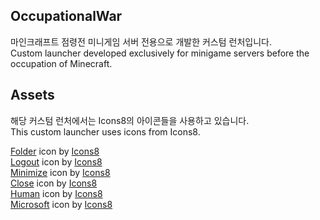 ## OccupationalWar
마인크래프트 점령전 미니게임 서버 전용으로 개발한 커스텀 런처입니다.<br>
Custom launcher developed exclusively for minigame servers before the occupation of Minecraft.

## Assets
해당 커스텀 런처에서는 Icons8의 아이콘들을 사용하고 있습니다.<br>
This custom launcher uses icons from Icons8.<br>

<a target="_blank" href="https://icons8.com/icon/82790/folder">Folder</a> icon by <a target="_blank" href="https://icons8.com">Icons8</a><br>
<a target="_blank" href="https://icons8.com/icon/82792/logout">Logout</a> icon by <a target="_blank" href="https://icons8.com">Icons8</a><br>
<a target="_blank" href="https://icons8.com/icon/86299/minimize-window">Minimize</a> icon by <a target="_blank" href="https://icons8.com">Icons8</a><br>
<a target="_blank" href="https://icons8.com/icon/71200/close">Close</a> icon by <a target="_blank" href="https://icons8.com">Icons8</a><br>
<a target="_blank" href="https://icons8.com/icon/98957/user">Human</a> icon by <a target="_blank" href="https://icons8.com">Icons8</a><br>
<a target="_blank" href="https://icons8.com/icon/22989/microsoft">Microsoft</a> icon by <a target="_blank" href="https://icons8.com">Icons8</a>